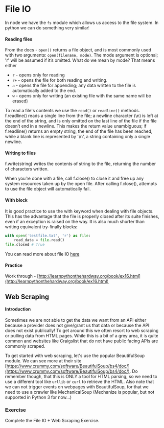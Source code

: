 # File IO 

In node we have the `fs` module which allows us access to the file system. In python we can do something very similar!

#### Reading files

From the docs - `open()` returns a file object, and is most commonly used with two arguments: `open(filename, mode)`. The mode argument is optional; 'r' will be assumed if it’s omitted. What do we mean by mode? That means either

- `r` - opens only for reading
- `r+` - opens the file for both reading and writing. 
- `a` - opens the file for appending; any data written to the file is automatically added to the end.
- `w` - opens only for writing (an existing file with the same name will be erased)

To read a file's contents we use the `read()` or `readline()` methods. f.readline() reads a single line from the file; a newline character (\n) is left at the end of the string, and is only omitted on the last line of the file if the file doesn’t end in a newline. This makes the return value unambiguous; if f.readline() returns an empty string, the end of the file has been reached, while a blank line is represented by '\n', a string containing only a single newline.

#### Writing to files

f.write(string) writes the contents of string to the file, returning the number of characters written.

When you’re done with a file, call f.close() to close it and free up any system resources taken up by the open file. After calling f.close(), attempts to use the file object will automatically fail.

#### With block

It is good practice to use the with keyword when dealing with file objects. This has the advantage that the file is properly closed after its suite finishes, even if an exception is raised on the way. It is also much shorter than writing equivalent try-finally blocks:

```py
with open('testfile.txt', 'r') as file:
    read_data = file.read()
file.closed # True
```

You can read more about file IO [here](https://docs.python.org/3/tutorial/inputoutput.html)

#### Practice

Work through - [http://learnpythonthehardway.org/book/ex16.html](http://learnpythonthehardway.org/book/ex16.html)

## Web Scraping

#### Introduction

Sometimes we are not able to get the data we want from an API either because a provider does not give/grant us that data or because the API does not exist publically! To get around this we often resort to web scraping or pulling data from HTML pages. While this is a bit of a grey area, it is quite common and websites like Craigslist that do not have public facing APIs are commonly scraped.

To get started with web scraping, let's use the popular BeautifulSoup module. We can see more at their site [https://www.crummy.com/software/BeautifulSoup/bs4/doc/](https://www.crummy.com/software/BeautifulSoup/bs4/doc/). Do remember though, that this is ONLY a tool for HTML parsing, so we need to use a different tool like `urllib` or `curl` to retrieve the HTML. Also note that we can not trigger events on webpages with BeautifulSoup, for that we need to use a crawler like MechanicalSoup (Mechanize is popular, but not supported in Python 3 for now...)

### Exercise

Complete the File IO + Web Scraping Exercise.